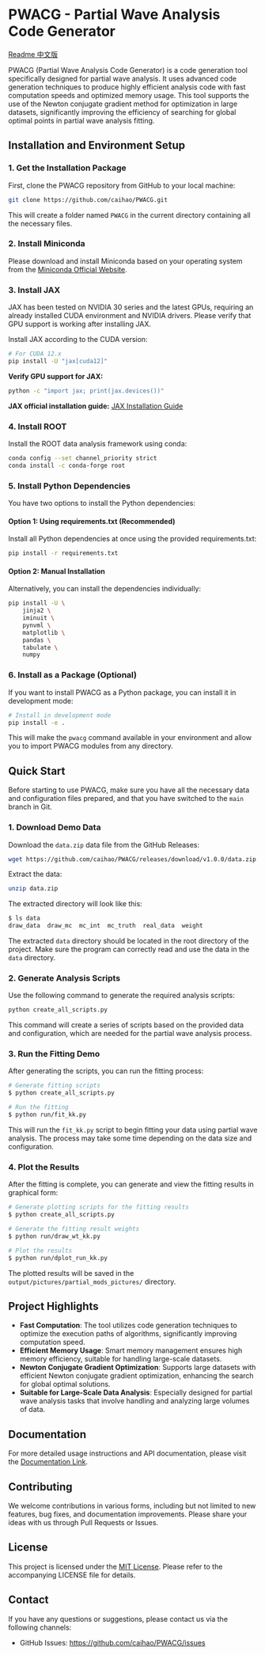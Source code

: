 # PWACG - Partial Wave Analysis Code Generator
[Readme 中文版](documentation/README_CN.md)

PWACG (Partial Wave Analysis Code Generator) is a code generation tool specifically designed for partial wave analysis. It uses advanced code generation techniques to produce highly efficient analysis code with fast computation speeds and optimized memory usage. This tool supports the use of the Newton conjugate gradient method for optimization in large datasets, significantly improving the efficiency of searching for global optimal points in partial wave analysis fitting.

## Installation and Environment Setup

### 1. Get the Installation Package
First, clone the PWACG repository from GitHub to your local machine:

```bash
git clone https://github.com/caihao/PWACG.git
```

This will create a folder named `PWACG` in the current directory containing all the necessary files.

### 2. Install Miniconda
Please download and install Miniconda based on your operating system from the [Miniconda Official Website](https://www.anaconda.com/docs/getting-started/miniconda/main).

### 3. Install JAX
JAX has been tested on NVIDIA 30 series and the latest GPUs, requiring an already installed CUDA environment and NVIDIA drivers. Please verify that GPU support is working after installing JAX.

Install JAX according to the CUDA version:

```bash
# For CUDA 12.x
pip install -U "jax[cuda12]"
```

**Verify GPU support for JAX:**

```bash
python -c "import jax; print(jax.devices())"
```

**JAX official installation guide:** [JAX Installation Guide](https://github.com/jax-ml/jax?tab=readme-ov-file#installation)

### 4. Install ROOT
Install the ROOT data analysis framework using conda:

```bash
conda config --set channel_priority strict
conda install -c conda-forge root
```

### 5. Install Python Dependencies

You have two options to install the Python dependencies:

#### Option 1: Using requirements.txt (Recommended)
Install all Python dependencies at once using the provided requirements.txt:

```bash
pip install -r requirements.txt
```

#### Option 2: Manual Installation
Alternatively, you can install the dependencies individually:

```bash
pip install -U \
    jinja2 \
    iminuit \
    pynvml \
    matplotlib \
    pandas \
    tabulate \
    numpy
```

### 6. Install as a Package (Optional)
If you want to install PWACG as a Python package, you can install it in development mode:

```bash
# Install in development mode
pip install -e .
```

This will make the `pwacg` command available in your environment and allow you to import PWACG modules from any directory.

## Quick Start

Before starting to use PWACG, make sure you have all the necessary data and configuration files prepared, and that you have switched to the `main` branch in Git.

### 1. Download Demo Data

Download the `data.zip` data file from the GitHub Releases:

```bash
wget https://github.com/caihao/PWACG/releases/download/v1.0.0/data.zip
```

Extract the data:

```bash
unzip data.zip
```

The extracted directory will look like this:

```bash
$ ls data
draw_data  draw_mc  mc_int  mc_truth  real_data  weight
```

The extracted `data` directory should be located in the root directory of the project. Make sure the program can correctly read and use the data in the `data` directory.

### 2. Generate Analysis Scripts

Use the following command to generate the required analysis scripts:

```bash
python create_all_scripts.py
```

This command will create a series of scripts based on the provided data and configuration, which are needed for the partial wave analysis process.

### 3. Run the Fitting Demo

After generating the scripts, you can run the fitting process:

```bash
# Generate fitting scripts
$ python create_all_scripts.py

# Run the fitting
$ python run/fit_kk.py
```

This will run the `fit_kk.py` script to begin fitting your data using partial wave analysis. The process may take some time depending on the data size and configuration.

### 4. Plot the Results

After the fitting is complete, you can generate and view the fitting results in graphical form:

```bash
# Generate plotting scripts for the fitting results
$ python create_all_scripts.py

# Generate the fitting result weights
$ python run/draw_wt_kk.py

# Plot the results
$ python run/dplot_run_kk.py
```

The plotted results will be saved in the `output/pictures/partial_mods_pictures/` directory.

## Project Highlights

- **Fast Computation**: The tool utilizes code generation techniques to optimize the execution paths of algorithms, significantly improving computation speed.
- **Efficient Memory Usage**: Smart memory management ensures high memory efficiency, suitable for handling large-scale datasets.
- **Newton Conjugate Gradient Optimization**: Supports large datasets with efficient Newton conjugate gradient optimization, enhancing the search for global optimal solutions.
- **Suitable for Large-Scale Data Analysis**: Especially designed for partial wave analysis tasks that involve handling and analyzing large volumes of data.

## Documentation

For more detailed usage instructions and API documentation, please visit the [Documentation Link](Tutorial_CN.md).

## Contributing

We welcome contributions in various forms, including but not limited to new features, bug fixes, and documentation improvements. Please share your ideas with us through Pull Requests or Issues.

## License

This project is licensed under the [MIT License](LICENSE). Please refer to the accompanying LICENSE file for details.

## Contact

If you have any questions or suggestions, please contact us via the following channels:

- GitHub Issues: https://github.com/caihao/PWACG/issues
